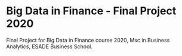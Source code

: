 # Big Data in Finance - Final Project 2020
Final Project for Big Data in Finance course 2020, Msc in Business Analytics, ESADE Business School.
